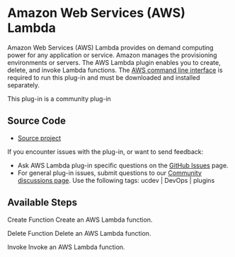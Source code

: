 # Amazon Web Services (AWS) Lambda

Amazon Web Services (AWS) Lambda provides on demand computing power for any application or service. Amazon manages the provisioning environments or servers. The AWS Lambda plugin enables you to create, delete, and invoke Lambda functions. The [AWS command line interface](https://aws.amazon.com/cli/) is required to run this plug-in and must be downloaded and installed separately.

This plug-in is a community plug-in

## Source Code

* [Source project](https://github.com/UrbanCode/AWS-Lambda-UCD)

If you encounter issues with the plug-in, or want to send feedback:

* Ask AWS Lambda plug-in specific questions on the [GitHub Issues](https://github.com/UrbanCode/AWS-Lambda-UCD/issues) page.
* For general plug-in issues, submit questions to our [Community discussions page](https://community.ibm.com/community/user/wasdevops/urbancode-discussion). Use the following tags: ucdev | DevOps | plugins

## Available Steps

Create Function Create an AWS Lambda function.

Delete Function Delete an AWS Lambda function.

Invoke Invoke an AWS Lambda function.
